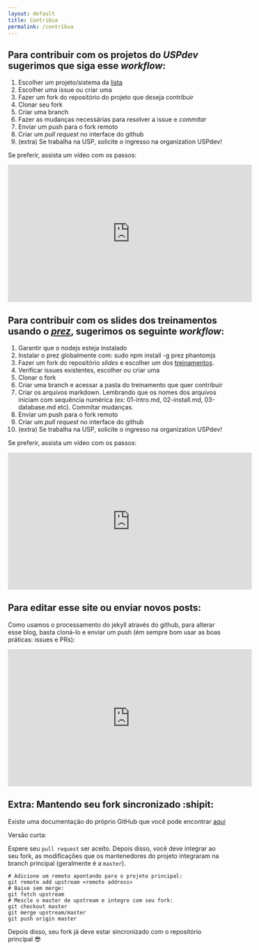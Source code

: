 ```yaml
---
layout: default
title: Contribua
permalink: /contribua
---
```


## Para contribuir com os projetos do *USPdev* sugerimos que siga esse *workflow*:

1. Escolher um projeto/sistema da [lista](https://uspdev.github.io/sistemas) 
2. Escolher uma issue ou criar uma
3. Fazer um fork do repositório do projeto que deseja contribuir
4. Clonar seu fork
5. Criar uma branch
6. Fazer as mudanças necessárias para resolver a issue e *commitar*
7. Enviar um push para o fork remoto 
8. Criar um *pull request* no interface do github
9. (extra) Se trabalha na USP, solicite o ingresso na organization USPdev!

Se preferir, assista um vídeo com os passos:
<iframe width="560" height="315" src="https://www.youtube.com/embed/8I-kY_LzJCg" frameborder="0" allow="autoplay; encrypted-media" allowfullscreen></iframe>

## Para contribuir com os slides dos treinamentos usando o [*prez*](https://github.com/byteclubfr/prez), sugerimos os seguinte *workflow*:

1. Garantir que o nodejs esteja instalado
2. Instalar o prez globalmente com: sudo npm install -g prez phantomjs 
3. Fazer um fork do repositório *slides* e escolher um dos [treinamentos](https://uspdev.github.io/treinamentos).
4. Verificar issues existentes, escolher ou criar uma
5. Clonar o fork 
6. Criar uma branch e acessar a pasta do treinamento que quer contribuir 
7. Criar os arquivos markdown. Lembrando que os nomes dos arquivos iniciam com sequência numérica (ex: 01-intro.md, 02-install.md, 03-database.md etc). Commitar mudanças.
8. Enviar um push para o fork remoto 
9. Criar um *pull request* no interface do github
10. (extra) Se trabalha na USP, solicite o ingresso na organization USPdev!

Se preferir, assista um vídeo com os passos:

<iframe width="560" height="315" src="https://www.youtube.com/embed/c5kOUpstLMY" frameborder="0" allow="autoplay; encrypted-media" allowfullscreen></iframe>

## Para editar esse site ou enviar novos posts:

Como usamos o processamento do jekyll através do github, para alterar esse blog, basta cloná-lo e enviar um push (ém sempre bom usar as boas práticas: issues e PRs):

<iframe width="560" height="315" src="https://www.youtube.com/embed/kRgvskeaMa0" frameborder="0" allow="autoplay; encrypted-media" allowfullscreen></iframe>

## Extra: Mantendo seu fork sincronizado :shipit:

Existe uma documentação do próprio GitHub que você pode encontrar [aqui](https://help.github.com/articles/syncing-a-fork/)

Versão curta:

Espere seu `pull request` ser aceito. Depois disso, você deve integrar ao seu fork, as modificações que os mantenedores do projeto integraram na branch principal (geralmente é a `master`).

```shell
# Adicione um remoto apontando para o projeto principal:
git remote add upstream <remote address>
# Baixe sem merge:
git fetch upstream
# Mescle o master de upstream e integre com seu fork:
git checkout master
git merge upstream/master
git push origin master

```

Depois disso, seu fork já deve estar sincronizado com o repositório principal :sunglasses:
